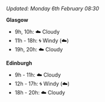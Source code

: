 *Updated: Monday 6th February 08:30*

**Glasgow**

* 9h, 10h: :cloud: Cloudy
* 11h - 18h: :cyclone: Windy (:cloud:)
* 19h, 20h: :cloud: Cloudy

**Edinburgh**

* 9h - 11h: :cloud: Cloudy
* 12h - 17h: :cyclone: Windy (:cloud:)
* 18h - 20h: :cloud: Cloudy
